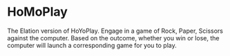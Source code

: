 # HoMoPlay
The Elation version of HoYoPlay. Engage in a game of Rock, Paper, Scissors against the computer. Based on the outcome, whether you win or lose, the computer will launch a corresponding game for you to play.
